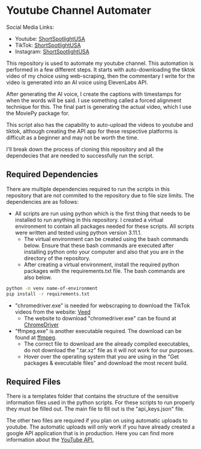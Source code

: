 # Youtube Channel Automater
Social Media Links:
- Youtube: [ShortSpotlightUSA](https://www.youtube.com/channel/UCQ35LdHqYwFMxnfjHbjF0TQ)
- TikTok: [ShortSpotlightUSA](https://www.tiktok.com/@shortspotlightusa)
- Instagram: [ShortSpotlightUSA](https://www.instagram.com/shortspotlightusa/)

This repository is used to automate my youtube channel. This automation is performed in a few different steps. It starts with auto-downloading the tiktok video of my choice using web-scraping, then the commentary I write for the video is generated into an AI voice using ElevenLabs API. 

After generating the AI voice, I create the captions with timestamps for when the words will be said. I use something called a forced alignment technique for this. The final part is generating the actual video, which I use the MoviePy package for.

This script also has the capability to auto-upload the videos to youtube and tiktok, although creating the API app for these respective platforms is difficult as a beginner and may not be worth the time.

I'll break down the process of cloning this repository and all the dependecies that are needed to successfully run the script.

## Required Dependencies

There are multiple dependencies required to run the scripts in this repository that are not commited to the repository due to file size limits. The dependencies are as follows:
- All scripts are run using python which is the first thing that needs to be installed to run anything in this repository. I created a virtual environment to contain all packages needed for these scripts. All scripts were written and tested using python version 3.11.1.
    - The virtual environment can be created using the bash commands below. Ensure that these bash commands are executed after installing python onto your computer and also that you are in the directory of the repository.
    - After creating a virtual environment, install the required python packages with the requirements.txt file. The bash commands are also below.
``` bash
python -m venv name-of-environment
pip install -r requirements.txt
``` 
- "chromedriver.exe" is needed for webscraping to download the TikTok videos from the website: [Veed](https://www.veed.io/tools/tiktok-downloader)
    - The website to download "chromedriver.exe" can be found at [ChromeDriver](https://chromedriver.chromium.org/downloads)
- "ffmpeg.exe" is another executable required. The download can be found at [ffmpeg](https://ffmpeg.org/download.html). 
    - The correct file to download are the already compiled executables, do not download the ".tar.xz" file as it will not work for our purposes.
    - Hover over the operating system that you are using in the "Get packages & executable files" and download the most recent build.

## Required Files

There is a templates folder that contains the structure of the sensitive information files used in the python scripts. For these scripts to run properly they must be filled out. The main file to fill out is the "api_keys.json" file. 

The other two files are required if you plan on using automatic uploads to youtube. The automatic uploads will only work if you have already created a google API application that is in production. Here you can find more information about the [YouTube API.](https://developers.google.com/youtube/v3/docs)


